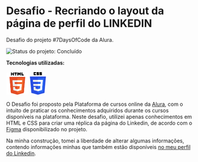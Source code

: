 # Desafio - Recriando o layout da página de perfil do LINKEDIN
Desafio do projeto #7DaysOfCode da Alura.

<img src="https://img.shields.io/badge/Status-Conclu%C3%ADdo-Green" alt="Status do projeto: Concluído">

<strong>Tecnologias utilizadas:</strong>
<br>
<br>
<img src="assets/Desktop/html.png" alt="Logo do HTML5" width= "60px">
<img src="assets/Desktop/css.png" alt="Logo do CSS" width= "43px">


O Desafio foi proposto pela Plataforma de cursos online da <a href="https://7daysofcode.io/">Alura</a>, com o intuito de praticar os conhecimentos adquiridos durante os cursos disponíveis na plataforma. Neste desafio, utilizei apenas conhecimentos em HTML e CSS para criar uma réplica da página do Linkedin, de acordo com o <a href="https://www.figma.com/file/YNrQbgrdCBM7tDd6CfpBmm/7days---HTML-e-CSS-(Linkedin)?type=design&node-id=1-2&mode=design&t=0Zmiff7eBAPLt4rt-0">Figma</a> disponibilizado no projeto.

Na minha construção, tomei a liberdade de alterar algumas informações, contendo informações minhas que também estão disponíveis <a href="https://www.linkedin.com/in/j%C3%A9ssica-esp%C3%ADndola-bb489698/">no meu perfil do Linkedin</a>.
